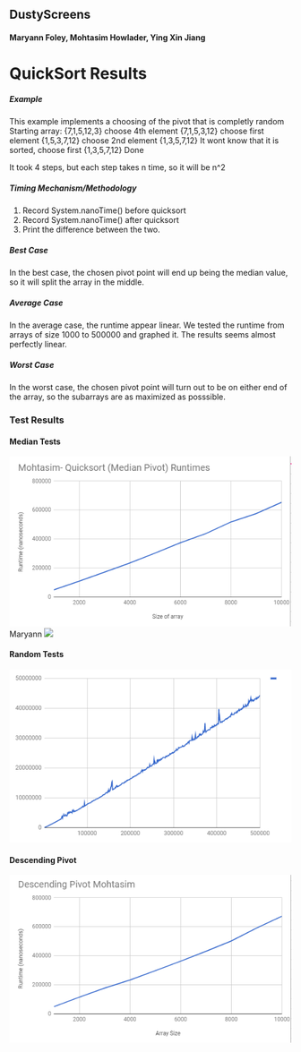 ## DustyScreens
#### Maryann Foley, Mohtasim Howlader, Ying Xin Jiang
# QuickSort Results





##### Example
This example implements a choosing of the pivot that is completly random
Starting array: {7,1,5,12,3}
choose 4th element
{7,1,5,3,12}
choose first element
{1,5,3,7,12}
choose 2nd element
{1,3,5,7,12}
It wont know that it is sorted, choose first
{1,3,5,7,12}
Done

It took 4 steps, but each step takes n time, so it will be n^2

##### Timing Mechanism/Methodology
1. Record System.nanoTime() before quicksort
2. Record System.nanoTime() after quicksort
3. Print the difference between the two.

##### Best Case
In the best case, the chosen pivot point will end up being the median value, so it will split the array in the middle.

##### Average Case
In the average case, the runtime appear linear. We tested the runtime from arrays of size 1000 to 500000 and graphed it. The results seems almost perfectly linear.

##### Worst Case
In the worst case, the chosen pivot point will turn out to be on either end of the array, so the subarrays are as maximized as posssible.

### Test Results
#### Median Tests
![](Pictures/MohtasimMedianPivot.PNG)
Maryann
![](Picutres/MaryannMedianPivot.PNG)
#### Random Tests
![](Pictures/MohtasimRandomPivot.png)
#### Descending Pivot
![](Pictures/MohtasimDescendingPivot.png)


